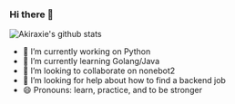 ### Hi there 👋

![Akiraxie's github stats](https://github-readme-stats.vercel.app/api?username=AkiraXie&count_private=true&theme=buefy)




- 🔭 I’m currently working on Python
- 🌱 I’m currently learning Golang/Java
- 👯 I’m looking to collaborate on nonebot2
- 🤔 I’m looking for help about how to find a backend job
- 😄 Pronouns: learn, practice, and to be stronger

